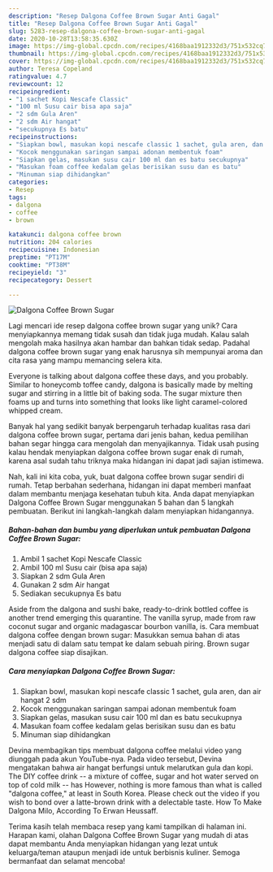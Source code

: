 ```yaml
---
description: "Resep Dalgona Coffee Brown Sugar Anti Gagal"
title: "Resep Dalgona Coffee Brown Sugar Anti Gagal"
slug: 5283-resep-dalgona-coffee-brown-sugar-anti-gagal
date: 2020-10-28T13:58:35.630Z
image: https://img-global.cpcdn.com/recipes/4168baa1912332d3/751x532cq70/dalgona-coffee-brown-sugar-foto-resep-utama.jpg
thumbnail: https://img-global.cpcdn.com/recipes/4168baa1912332d3/751x532cq70/dalgona-coffee-brown-sugar-foto-resep-utama.jpg
cover: https://img-global.cpcdn.com/recipes/4168baa1912332d3/751x532cq70/dalgona-coffee-brown-sugar-foto-resep-utama.jpg
author: Teresa Copeland
ratingvalue: 4.7
reviewcount: 12
recipeingredient:
- "1 sachet Kopi Nescafe Classic"
- "100 ml Susu cair bisa apa saja"
- "2 sdm Gula Aren"
- "2 sdm Air hangat"
- "secukupnya Es batu"
recipeinstructions:
- "Siapkan bowl, masukan kopi nescafe classic 1 sachet, gula aren, dan air hangat 2 sdm"
- "Kocok menggunakan saringan sampai adonan membentuk foam"
- "Siapkan gelas, masukan susu cair 100 ml dan es batu secukupnya"
- "Masukan foam coffee kedalam gelas berisikan susu dan es batu"
- "Minuman siap dihidangkan"
categories:
- Resep
tags:
- dalgona
- coffee
- brown

katakunci: dalgona coffee brown 
nutrition: 204 calories
recipecuisine: Indonesian
preptime: "PT17M"
cooktime: "PT38M"
recipeyield: "3"
recipecategory: Dessert

---
```



![Dalgona Coffee Brown Sugar](https://img-global.cpcdn.com/recipes/4168baa1912332d3/751x532cq70/dalgona-coffee-brown-sugar-foto-resep-utama.jpg)

Lagi mencari ide resep dalgona coffee brown sugar yang unik? Cara menyiapkannya memang tidak susah dan tidak juga mudah. Kalau salah mengolah maka hasilnya akan hambar dan bahkan tidak sedap. Padahal dalgona coffee brown sugar yang enak harusnya sih mempunyai aroma dan cita rasa yang mampu memancing selera kita.

Everyone is talking about dalgona coffee these days, and you probably. Similar to honeycomb toffee candy, dalgona is basically made by melting sugar and stirring in a little bit of baking soda. The sugar mixture then foams up and turns into something that looks like light caramel-colored whipped cream.

Banyak hal yang sedikit banyak berpengaruh terhadap kualitas rasa dari dalgona coffee brown sugar, pertama dari jenis bahan, kedua pemilihan bahan segar hingga cara mengolah dan menyajikannya. Tidak usah pusing kalau hendak menyiapkan dalgona coffee brown sugar enak di rumah, karena asal sudah tahu triknya maka hidangan ini dapat jadi sajian istimewa.


Nah, kali ini kita coba, yuk, buat dalgona coffee brown sugar sendiri di rumah. Tetap berbahan sederhana, hidangan ini dapat memberi manfaat dalam membantu menjaga kesehatan tubuh kita. Anda dapat menyiapkan Dalgona Coffee Brown Sugar menggunakan 5 bahan dan 5 langkah pembuatan. Berikut ini langkah-langkah dalam menyiapkan hidangannya.

<!--inarticleads1-->

##### Bahan-bahan dan bumbu yang diperlukan untuk pembuatan Dalgona Coffee Brown Sugar:

1. Ambil 1 sachet Kopi Nescafe Classic
1. Ambil 100 ml Susu cair (bisa apa saja)
1. Siapkan 2 sdm Gula Aren
1. Gunakan 2 sdm Air hangat
1. Sediakan secukupnya Es batu


Aside from the dalgona and sushi bake, ready-to-drink bottled coffee is another trend emerging this quarantine. The vanilla syrup, made from raw coconut sugar and organic madagascar bourbon vanilla, is. Cara membuat dalgona coffee dengan brown sugar: Masukkan semua bahan di atas menjadi satu di dalam satu tempat ke dalam sebuah piring. Brown sugar dalgona coffee siap disajikan. 

<!--inarticleads2-->

##### Cara menyiapkan Dalgona Coffee Brown Sugar:

1. Siapkan bowl, masukan kopi nescafe classic 1 sachet, gula aren, dan air hangat 2 sdm
1. Kocok menggunakan saringan sampai adonan membentuk foam
1. Siapkan gelas, masukan susu cair 100 ml dan es batu secukupnya
1. Masukan foam coffee kedalam gelas berisikan susu dan es batu
1. Minuman siap dihidangkan


Devina membagikan tips membuat dalgona coffee melalui video yang diunggah pada akun YouTube-nya. Pada video tersebut, Devina mengatakan bahwa air hangat berfungsi untuk melarutkan gula dan kopi. The DIY coffee drink -- a mixture of coffee, sugar and hot water served on top of cold milk -- has However, nothing is more famous than what is called &#34;dalgona coffee,&#34; at least in South Korea. Please check out the video if you wish to bond over a latte-brown drink with a delectable taste. How To Make Dalgona Milo, According To Erwan Heussaff. 

Terima kasih telah membaca resep yang kami tampilkan di halaman ini. Harapan kami, olahan Dalgona Coffee Brown Sugar yang mudah di atas dapat membantu Anda menyiapkan hidangan yang lezat untuk keluarga/teman ataupun menjadi ide untuk berbisnis kuliner. Semoga bermanfaat dan selamat mencoba!
